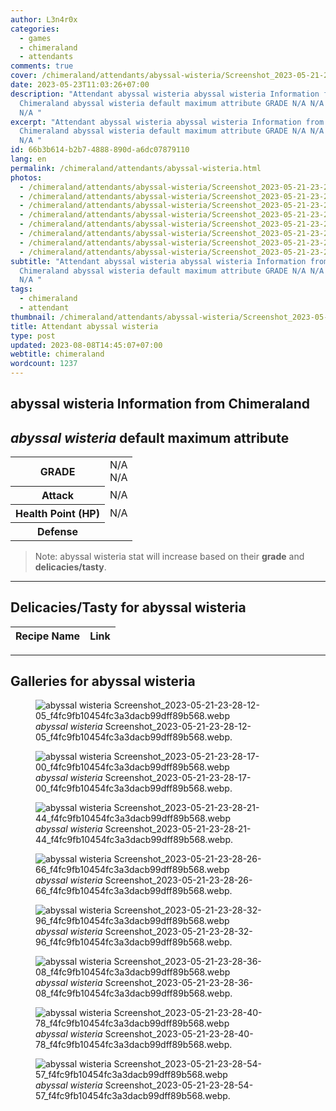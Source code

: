 ```yaml
---
author: L3n4r0x
categories:
  - games
  - chimeraland
  - attendants
comments: true
cover: /chimeraland/attendants/abyssal-wisteria/Screenshot_2023-05-21-23-28-12-05_f4fc9fb10454fc3a3dacb99dff89b568.webp
date: 2023-05-23T11:03:26+07:00
description: "Attendant abyssal wisteria abyssal wisteria Information from
  Chimeraland abyssal wisteria default maximum attribute GRADE N/A N/A Attack
  N/A "
excerpt: "Attendant abyssal wisteria abyssal wisteria Information from
  Chimeraland abyssal wisteria default maximum attribute GRADE N/A N/A Attack
  N/A "
id: 66b3b614-b2b7-4888-890d-a6dc07879110
lang: en
permalink: /chimeraland/attendants/abyssal-wisteria.html
photos:
  - /chimeraland/attendants/abyssal-wisteria/Screenshot_2023-05-21-23-28-12-05_f4fc9fb10454fc3a3dacb99dff89b568.webp
  - /chimeraland/attendants/abyssal-wisteria/Screenshot_2023-05-21-23-28-17-00_f4fc9fb10454fc3a3dacb99dff89b568.webp
  - /chimeraland/attendants/abyssal-wisteria/Screenshot_2023-05-21-23-28-21-44_f4fc9fb10454fc3a3dacb99dff89b568.webp
  - /chimeraland/attendants/abyssal-wisteria/Screenshot_2023-05-21-23-28-26-66_f4fc9fb10454fc3a3dacb99dff89b568.webp
  - /chimeraland/attendants/abyssal-wisteria/Screenshot_2023-05-21-23-28-32-96_f4fc9fb10454fc3a3dacb99dff89b568.webp
  - /chimeraland/attendants/abyssal-wisteria/Screenshot_2023-05-21-23-28-36-08_f4fc9fb10454fc3a3dacb99dff89b568.webp
  - /chimeraland/attendants/abyssal-wisteria/Screenshot_2023-05-21-23-28-40-78_f4fc9fb10454fc3a3dacb99dff89b568.webp
  - /chimeraland/attendants/abyssal-wisteria/Screenshot_2023-05-21-23-28-54-57_f4fc9fb10454fc3a3dacb99dff89b568.webp
subtitle: "Attendant abyssal wisteria abyssal wisteria Information from
  Chimeraland abyssal wisteria default maximum attribute GRADE N/A N/A Attack
  N/A "
tags:
  - chimeraland
  - attendant
thumbnail: /chimeraland/attendants/abyssal-wisteria/Screenshot_2023-05-21-23-28-12-05_f4fc9fb10454fc3a3dacb99dff89b568.webp
title: Attendant abyssal wisteria
type: post
updated: 2023-08-08T14:45:07+07:00
webtitle: chimeraland
wordcount: 1237
---
```


<link
  rel="stylesheet"
  href="https://rawcdn.githack.com/dimaslanjaka/Web-Manajemen/870a349/css/bootstrap-5-3-0-alpha3-wrapper.css"
/>
<section id="bootstrap-wrapper">
  <div data-bs-theme="dark">
    <h2>abyssal wisteria Information from Chimeraland</h2>
    <h2 id="attribute"><i>abyssal wisteria</i> default maximum attribute</h2>
    <div class="row">
      <div class="col mb-2">
        <div class="card">
          <div class="card-body">
            <table>
              <tr>
                <th>GRADE</th>
                <td>N/A <br />N/A</td>
              </tr>
              <tr>
                <th>Attack</th>
                <td>N/A</td>
              </tr>
              <tr>
                <th>Health Point (HP)</th>
                <td>N/A</td>
              </tr>
              <tr>
                <th>Defense</th>
                <td></td>
              </tr>
            </table>
          </div>
        </div>
      </div>
    </div>
    <blockquote class="bd-callout bd-callout-warning">
      Note: abyssal wisteria stat will increase based on their <b>grade</b> and
      <b>delicacies/tasty</b>.
    </blockquote>
    <hr />
    <h2 id="delicacies">Delicacies/Tasty for abyssal wisteria</h2>
    <div class="card">
      <div class="card-body">
        <div class="table-responsive">
          <table class="table table-striped">
            <thead>
              <tr>
                <th>Recipe Name</th>
                <th>Link</th>
              </tr>
            </thead>
            <tbody></tbody>
          </table>
        </div>
      </div>
    </div>
    <hr />
    <div id="gallery">
      <h2>Galleries for abyssal wisteria</h2>
      <div class="row">
        <div class="col-lg-6 col-12">
          <figure>
            <img
              src="https://www.webmanajemen.com/chimeraland/attendants/abyssal-wisteria/Screenshot_2023-05-21-23-28-12-05_f4fc9fb10454fc3a3dacb99dff89b568.webp"
              alt="abyssal wisteria Screenshot_2023-05-21-23-28-12-05_f4fc9fb10454fc3a3dacb99dff89b568.webp"
            />
            <figcaption style="word-wrap: break-word">
              <i>abyssal wisteria</i>
              Screenshot_2023-05-21-23-28-12-05_f4fc9fb10454fc3a3dacb99dff89b568.webp.
            </figcaption>
          </figure>
        </div>
        <div class="col-lg-6 col-12">
          <figure>
            <img
              src="https://www.webmanajemen.com/chimeraland/attendants/abyssal-wisteria/Screenshot_2023-05-21-23-28-17-00_f4fc9fb10454fc3a3dacb99dff89b568.webp"
              alt="abyssal wisteria Screenshot_2023-05-21-23-28-17-00_f4fc9fb10454fc3a3dacb99dff89b568.webp"
            />
            <figcaption style="word-wrap: break-word">
              <i>abyssal wisteria</i>
              Screenshot_2023-05-21-23-28-17-00_f4fc9fb10454fc3a3dacb99dff89b568.webp.
            </figcaption>
          </figure>
        </div>
        <div class="col-lg-6 col-12">
          <figure>
            <img
              src="https://www.webmanajemen.com/chimeraland/attendants/abyssal-wisteria/Screenshot_2023-05-21-23-28-21-44_f4fc9fb10454fc3a3dacb99dff89b568.webp"
              alt="abyssal wisteria Screenshot_2023-05-21-23-28-21-44_f4fc9fb10454fc3a3dacb99dff89b568.webp"
            />
            <figcaption style="word-wrap: break-word">
              <i>abyssal wisteria</i>
              Screenshot_2023-05-21-23-28-21-44_f4fc9fb10454fc3a3dacb99dff89b568.webp.
            </figcaption>
          </figure>
        </div>
        <div class="col-lg-6 col-12">
          <figure>
            <img
              src="https://www.webmanajemen.com/chimeraland/attendants/abyssal-wisteria/Screenshot_2023-05-21-23-28-26-66_f4fc9fb10454fc3a3dacb99dff89b568.webp"
              alt="abyssal wisteria Screenshot_2023-05-21-23-28-26-66_f4fc9fb10454fc3a3dacb99dff89b568.webp"
            />
            <figcaption style="word-wrap: break-word">
              <i>abyssal wisteria</i>
              Screenshot_2023-05-21-23-28-26-66_f4fc9fb10454fc3a3dacb99dff89b568.webp.
            </figcaption>
          </figure>
        </div>
        <div class="col-lg-6 col-12">
          <figure>
            <img
              src="https://www.webmanajemen.com/chimeraland/attendants/abyssal-wisteria/Screenshot_2023-05-21-23-28-32-96_f4fc9fb10454fc3a3dacb99dff89b568.webp"
              alt="abyssal wisteria Screenshot_2023-05-21-23-28-32-96_f4fc9fb10454fc3a3dacb99dff89b568.webp"
            />
            <figcaption style="word-wrap: break-word">
              <i>abyssal wisteria</i>
              Screenshot_2023-05-21-23-28-32-96_f4fc9fb10454fc3a3dacb99dff89b568.webp.
            </figcaption>
          </figure>
        </div>
        <div class="col-lg-6 col-12">
          <figure>
            <img
              src="https://www.webmanajemen.com/chimeraland/attendants/abyssal-wisteria/Screenshot_2023-05-21-23-28-36-08_f4fc9fb10454fc3a3dacb99dff89b568.webp"
              alt="abyssal wisteria Screenshot_2023-05-21-23-28-36-08_f4fc9fb10454fc3a3dacb99dff89b568.webp"
            />
            <figcaption style="word-wrap: break-word">
              <i>abyssal wisteria</i>
              Screenshot_2023-05-21-23-28-36-08_f4fc9fb10454fc3a3dacb99dff89b568.webp.
            </figcaption>
          </figure>
        </div>
        <div class="col-lg-6 col-12">
          <figure>
            <img
              src="https://www.webmanajemen.com/chimeraland/attendants/abyssal-wisteria/Screenshot_2023-05-21-23-28-40-78_f4fc9fb10454fc3a3dacb99dff89b568.webp"
              alt="abyssal wisteria Screenshot_2023-05-21-23-28-40-78_f4fc9fb10454fc3a3dacb99dff89b568.webp"
            />
            <figcaption style="word-wrap: break-word">
              <i>abyssal wisteria</i>
              Screenshot_2023-05-21-23-28-40-78_f4fc9fb10454fc3a3dacb99dff89b568.webp.
            </figcaption>
          </figure>
        </div>
        <div class="col-lg-6 col-12">
          <figure>
            <img
              src="https://www.webmanajemen.com/chimeraland/attendants/abyssal-wisteria/Screenshot_2023-05-21-23-28-54-57_f4fc9fb10454fc3a3dacb99dff89b568.webp"
              alt="abyssal wisteria Screenshot_2023-05-21-23-28-54-57_f4fc9fb10454fc3a3dacb99dff89b568.webp"
            />
            <figcaption style="word-wrap: break-word">
              <i>abyssal wisteria</i>
              Screenshot_2023-05-21-23-28-54-57_f4fc9fb10454fc3a3dacb99dff89b568.webp.
            </figcaption>
          </figure>
        </div>
      </div>
    </div>
  </div>
</section>